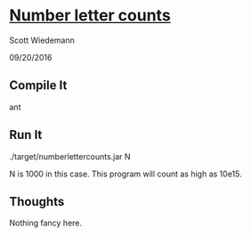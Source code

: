 [Number letter counts](http://projecteuler.net/problem=17)
====================
Scott Wiedemann

09/20/2016

Compile It
----------
ant


Run It
------
./target/numberlettercounts.jar N

N is 1000 in this case.  This program will count as high as 10e15.

Thoughts
--------
Nothing fancy here.
